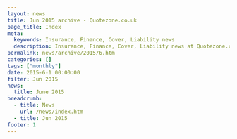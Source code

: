 ```yaml
---
layout: news
title: Jun 2015 archive - Quotezone.co.uk
page_title: Index
meta:
  keywords: Insurance, Finance, Cover, Liability news
  description: Insurance, Finance, Cover, Liability news at Quotezone.co.uk.
permalink: news/archive/2015/6.htm
categories: []
tags: ["monthly"]
date: 2015-6-1 00:00:00
filter: Jun 2015
news:
  title: June 2015
breadcrumb:
  - title: News
    url: /news/index.htm
  - title: Jun 2015
footer: 1
---
```


